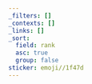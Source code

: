 ```yaml
---
_filters: []
_contexts: []
_links: []
_sort:
  field: rank
  asc: true
  group: false
sticker: emoji//1f47d
---
```

